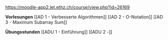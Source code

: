
https://moodle-app2.let.ethz.ch/course/view.php?id=26169

**Vorlesungen**
[[AD 1 - Verbesserte Algorithmen]]
[[AD 2 - O-Notation]]
[[AD 3 - Maximum Subarray Sum]]

**Übungsstunden**
[[ADU 1 - Einführung]]
[[ADU 2 -]]
